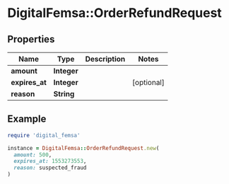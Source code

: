 # DigitalFemsa::OrderRefundRequest

## Properties

| Name | Type | Description | Notes |
| ---- | ---- | ----------- | ----- |
| **amount** | **Integer** |  |  |
| **expires_at** | **Integer** |  | [optional] |
| **reason** | **String** |  |  |

## Example

```ruby
require 'digital_femsa'

instance = DigitalFemsa::OrderRefundRequest.new(
  amount: 500,
  expires_at: 1553273553,
  reason: suspected_fraud
)
```

